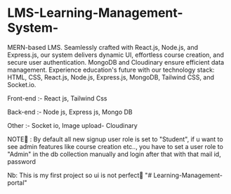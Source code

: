# LMS-Learning-Management-System-
 MERN-based LMS. Seamlessly crafted with React.js, Node.js, and Express.js, our system delivers dynamic UI, effortless course creation, and secure user authentication. MongoDB and Cloudinary ensure efficient data management. Experience education's future with our technology stack: HTML, CSS, React.js, Node.js, Express.js, MongoDB, Tailwind CSS, and Socket.io.



 Front-end :-
 React js,
 Tailwind Css
 
 
 Back-end :-
 Node js,
 Express js,
 Mongo DB

 Other :-
 Socket io,
 Image upload- Cloudinary

NOTE📝 :
 By default all new signup user role is set to "Student", if u want to see admin features like course creation etc.., you have to set a user role to "Admin" in the db collection manually and login after that with that mail id, password


 
 Nb: This is my first project so ui is not perfect🙌
"# Learning-Management-portal" 
